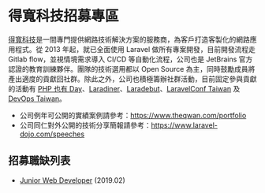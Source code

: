 # 得寬科技招募專區

[得寬科技](https://www.theqwan.com)是一間專門提供網路技術解決方案的服務商，為客戶打造客製化的網路應用程式。從 2013 年起，就已全面使用 Laravel 做所有專案開發，目前開發流程走 Gitlab flow，並視情境需求導入 CI/CD 等自動化流程，公司也是 JetBrains 官方認證的教育訓練夥伴。團隊的技術選用都以 Open Source 為主，同時鼓勵成員將產出適度的貢獻回社群。除此之外，公司也積極籌辦社群活動，目前固定參與貢獻的活動有 [PHP 也有 Day](https://community.laravel-dojo.com/phptheday)、[Laradiner](https://community.laravel-dojo.com/laradiner)、[Laradebut](https://community.laravel-dojo.com/laradebut)、[LaravelConf Taiwan](https://laravelconf.tw/en) 及 [DevOps Taiwan](https://devopstw.club/)。

* 公司例年可公開的實績案例請參考：https://www.theqwan.com/portfolio 
* 公司同仁對外公開的技術分享簡報請參考：https://www.laravel-dojo.com/speeches 

## 招募職缺列表

* [Junior Web Developer](https://github.com/theqwan/recruit/issues/1) (2019.02)